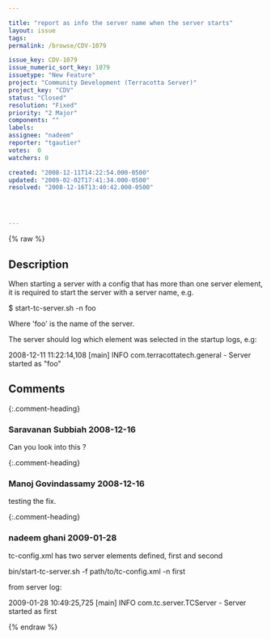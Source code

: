 ```yaml
---

title: "report as info the server name when the server starts"
layout: issue
tags: 
permalink: /browse/CDV-1079

issue_key: CDV-1079
issue_numeric_sort_key: 1079
issuetype: "New Feature"
project: "Community Development (Terracotta Server)"
project_key: "CDV"
status: "Closed"
resolution: "Fixed"
priority: "2 Major"
components: ""
labels: 
assignee: "nadeem"
reporter: "tgautier"
votes:  0
watchers: 0

created: "2008-12-11T14:22:54.000-0500"
updated: "2009-02-02T17:41:34.000-0500"
resolved: "2008-12-16T13:40:42.000-0500"




---
```


{% raw %}

## Description

<div markdown="1" class="description">

When starting a server with a config that has more than one server element, it is required to start the server with a server name, e.g.

$ start-tc-server.sh -n foo

Where 'foo' is the name of the server.

The server should log which element was selected in the startup logs, e.g:

2008-12-11 11:22:14,108 [main] INFO com.terracottatech.general - Server started as "foo"



</div>

## Comments


{:.comment-heading}
### **Saravanan Subbiah** <span class="date">2008-12-16</span>

<div markdown="1" class="comment">

Can you look into this ?

</div>


{:.comment-heading}
### **Manoj Govindassamy** <span class="date">2008-12-16</span>

<div markdown="1" class="comment">

testing the fix.

</div>


{:.comment-heading}
### **nadeem ghani** <span class="date">2009-01-28</span>

<div markdown="1" class="comment">

tc-config.xml has two server elements defined, first and second

 bin/start-tc-server.sh -f path/to/tc-config.xml -n first

from server log:

2009-01-28 10:49:25,725 [main] INFO com.tc.server.TCServer - Server started as first


</div>



{% endraw %}
